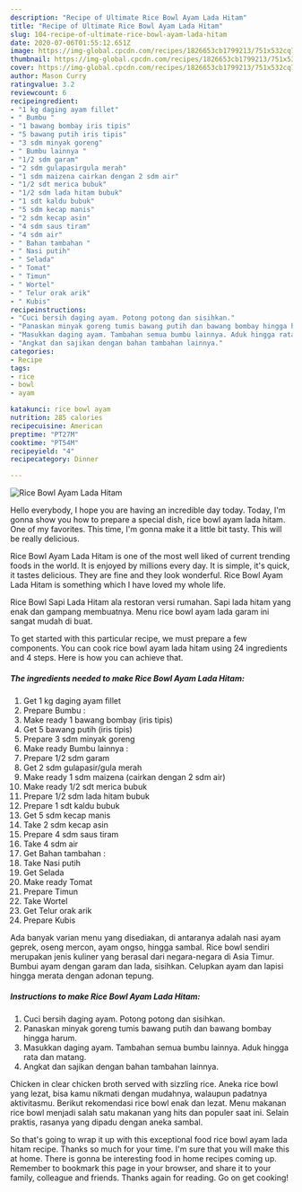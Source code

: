 ```yaml
---
description: "Recipe of Ultimate Rice Bowl Ayam Lada Hitam"
title: "Recipe of Ultimate Rice Bowl Ayam Lada Hitam"
slug: 104-recipe-of-ultimate-rice-bowl-ayam-lada-hitam
date: 2020-07-06T01:55:12.651Z
image: https://img-global.cpcdn.com/recipes/1826653cb1799213/751x532cq70/rice-bowl-ayam-lada-hitam-foto-resep-utama.jpg
thumbnail: https://img-global.cpcdn.com/recipes/1826653cb1799213/751x532cq70/rice-bowl-ayam-lada-hitam-foto-resep-utama.jpg
cover: https://img-global.cpcdn.com/recipes/1826653cb1799213/751x532cq70/rice-bowl-ayam-lada-hitam-foto-resep-utama.jpg
author: Mason Curry
ratingvalue: 3.2
reviewcount: 6
recipeingredient:
- "1 kg daging ayam fillet"
- " Bumbu "
- "1 bawang bombay iris tipis"
- "5 bawang putih iris tipis"
- "3 sdm minyak goreng"
- " Bumbu lainnya "
- "1/2 sdm garam"
- "2 sdm gulapasirgula merah"
- "1 sdm maizena cairkan dengan 2 sdm air"
- "1/2 sdt merica bubuk"
- "1/2 sdm lada hitam bubuk"
- "1 sdt kaldu bubuk"
- "5 sdm kecap manis"
- "2 sdm kecap asin"
- "4 sdm saus tiram"
- "4 sdm air"
- " Bahan tambahan "
- " Nasi putih"
- " Selada"
- " Tomat"
- " Timun"
- " Wortel"
- " Telur orak arik"
- " Kubis"
recipeinstructions:
- "Cuci bersih daging ayam. Potong potong dan sisihkan."
- "Panaskan minyak goreng tumis bawang putih dan bawang bombay hingga harum."
- "Masukkan daging ayam. Tambahan semua bumbu lainnya. Aduk hingga rata dan matang."
- "Angkat dan sajikan dengan bahan tambahan lainnya."
categories:
- Recipe
tags:
- rice
- bowl
- ayam

katakunci: rice bowl ayam 
nutrition: 285 calories
recipecuisine: American
preptime: "PT27M"
cooktime: "PT54M"
recipeyield: "4"
recipecategory: Dinner

---
```



![Rice Bowl Ayam Lada Hitam](https://img-global.cpcdn.com/recipes/1826653cb1799213/751x532cq70/rice-bowl-ayam-lada-hitam-foto-resep-utama.jpg)

Hello everybody, I hope you are having an incredible day today. Today, I'm gonna show you how to prepare a special dish, rice bowl ayam lada hitam. One of my favorites. This time, I'm gonna make it a little bit tasty. This will be really delicious.

Rice Bowl Ayam Lada Hitam is one of the most well liked of current trending foods in the world. It is enjoyed by millions every day. It is simple, it's quick, it tastes delicious. They are fine and they look wonderful. Rice Bowl Ayam Lada Hitam is something which I have loved my whole life.

Rice Bowl Sapi Lada Hitam ala restoran versi rumahan. Sapi lada hitam yang enak dan gampang membuatnya. Menu rice bowl ayam lada garam ini sangat mudah di buat.


To get started with this particular recipe, we must prepare a few components. You can cook rice bowl ayam lada hitam using 24 ingredients and 4 steps. Here is how you can achieve that.

<!--inarticleads1-->

##### The ingredients needed to make Rice Bowl Ayam Lada Hitam:

1. Get 1 kg daging ayam fillet
1. Prepare  Bumbu :
1. Make ready 1 bawang bombay (iris tipis)
1. Get 5 bawang putih (iris tipis)
1. Prepare 3 sdm minyak goreng
1. Make ready  Bumbu lainnya :
1. Prepare 1/2 sdm garam
1. Get 2 sdm gulapasir/gula merah
1. Make ready 1 sdm maizena (cairkan dengan 2 sdm air)
1. Make ready 1/2 sdt merica bubuk
1. Prepare 1/2 sdm lada hitam bubuk
1. Prepare 1 sdt kaldu bubuk
1. Get 5 sdm kecap manis
1. Take 2 sdm kecap asin
1. Prepare 4 sdm saus tiram
1. Take 4 sdm air
1. Get  Bahan tambahan :
1. Take  Nasi putih
1. Get  Selada
1. Make ready  Tomat
1. Prepare  Timun
1. Take  Wortel
1. Get  Telur orak arik
1. Prepare  Kubis


Ada banyak varian menu yang disediakan, di antaranya adalah nasi ayam geprek, oseng mercon, ayam ongso, hingga sambal. Rice bowl sendiri merupakan jenis kuliner yang berasal dari negara-negara di Asia Timur. Bumbui ayam dengan garam dan lada, sisihkan. Celupkan ayam dan lapisi hingga merata dengan adonan tepung. 

<!--inarticleads2-->

##### Instructions to make Rice Bowl Ayam Lada Hitam:

1. Cuci bersih daging ayam. Potong potong dan sisihkan.
1. Panaskan minyak goreng tumis bawang putih dan bawang bombay hingga harum.
1. Masukkan daging ayam. Tambahan semua bumbu lainnya. Aduk hingga rata dan matang.
1. Angkat dan sajikan dengan bahan tambahan lainnya.


Chicken in clear chicken broth served with sizzling rice. Aneka rice bowl yang lezat, bisa kamu nikmati dengan mudahnya, walaupun padatnya aktivitasmu. Berikut rekomendasi rice bowl enak dan lezat. Menu makanan rice bowl menjadi salah satu makanan yang hits dan populer saat ini. Selain praktis, rasanya yang dipadu dengan aneka sambal. 

So that's going to wrap it up with this exceptional food rice bowl ayam lada hitam recipe. Thanks so much for your time. I'm sure that you will make this at home. There is gonna be interesting food in home recipes coming up. Remember to bookmark this page in your browser, and share it to your family, colleague and friends. Thanks again for reading. Go on get cooking!
